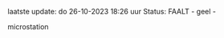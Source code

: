 laatste update: 
do 26-10-2023 18:26   uur 
Status: FAALT - geel - 
<div class="service Y">microstation</div>